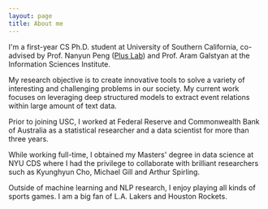 ```yaml
---
layout: page
title: About me
---
```


<p>I'm a first-year CS Ph.D. student at University of Southern California, co-advised by Prof. Nanyun Peng 
		(<a href="https://violetpeng.github.io/group.html">Plus Lab</a>) and 
		Prof. Aram Galstyan at the Information Sciences Institute. </p>
	<p> My research objective is to create innovative tools to solve a variety of interesting and challenging 
		problems in our society. My current work focuses on leveraging deep structured models to extract event relations within 
		large amount of text data.</p>
	<p> Prior to joining USC, I worked at Federal Reserve and Commonwealth Bank of Australia as a statistical researcher 
		and a data scientist for more than three years. </p>
	<p> While working full-time, I obtained my Masters' degree in data science at NYU CDS where I had the privilege 
		to collaborate with brilliant researchers such as Kyunghyun Cho, Michael Gill and Arthur Spirling. </p>
	<p> Outside of machine learning and NLP research, I enjoy playing all kinds of sports games. I am a big fan of L.A. Lakers 
		and Houston Rockets. </p>
